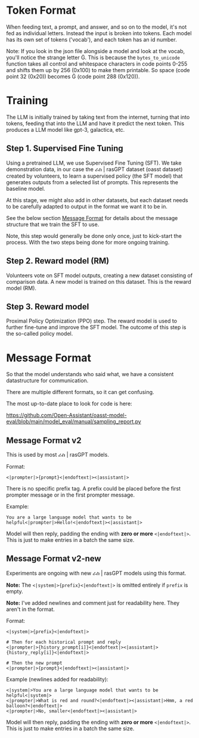 # Token Format

When feeding text, a prompt, and answer, and so on to the model, it's not fed as
individual letters. Instead the input is broken into tokens. Each model has its
own set of tokens ('vocab'), and each token has an id number.

Note: If you look in the json file alongside a model and look at the vocab,
you'll notice the strange letter Ġ. This is because the `bytes_to_unicode`
function takes all control and whitespace characters in code points 0-255 and
shifts them up by 256 (0x100) to make them printable. So space (code point 32
(0x20)) becomes Ġ (code point 288 (0x120)).

# Training

The LLM is initially trained by taking text from the internet, turning that into
tokens, feeding that into the LLM and have it predict the next token. This
produces a LLM model like gpt-3, galactica, etc.

## Step 1. Supervised Fine Tuning

Using a pretrained LLM, we use Supervised Fine Tuning (SFT). We take
demonstration data, in our case the ራስ | rasGPT dataset (oasst dataset)
created by volunteers, to learn a supervised policy (the SFT model) that
generates outputs from a selected list of prompts. This represents the baseline
model.

At this stage, we might also add in other datasets, but each dataset needs to be
carefully adapted to output in the format we want it to be in.

See the below section [Message Format](#message-format) for details about the
message structure that we train the SFT to use.

Note, this step would generally be done only once, just to kick-start the
process. With the two steps being done for more ongoing training.

## Step 2. Reward model (RM)

Volunteers vote on SFT model outputs, creating a new dataset consisting of
comparison data. A new model is trained on this dataset. This is the reward
model (RM).

## Step 3. Reward model

Proximal Policy Optimization (PPO) step. The reward model is used to further
fine-tune and improve the SFT model. The outcome of this step is the so-called
policy model.

# Message Format

So that the model understands who said what, we have a consistent datastructure
for communication.

There are multiple different formats, so it can get confusing.

The most up-to-date place to look for code is here:

https://github.com/Open-Assistant/oasst-model-eval/blob/main/model_eval/manual/sampling_report.py

## Message Format v2

This is used by most ራስ | rasGPT models.

Format:

```
<|prompter|>{prompt}<|endoftext|><|assistant|>
```

There is no specific prefix tag. A prefix could be placed before the first
prompter message or in the first prompter message.

Example:

```
You are a large language model that wants to be helpful<|prompter|>Hello!<|endoftext|><|assistant|>
```

Model will then reply, padding the ending with **zero or more** `<|endoftext|>`.
This is just to make entries in a batch the same size.

## Message Format v2-new

Experiments are ongoing with new ራስ | rasGPT models using this format.

**Note:** The `<|system|>{prefix}<|endoftext|>` is omitted entirely if `prefix`
is empty.

**Note:** I've added newlines and comment just for readability here. They aren't
in the format.

Format:

```
<|system|>{prefix}<|endoftext|>

# Then for each historical prompt and reply
<|prompter|>{history_prompt[i]}<|endoftext|><|assistant|>{history_reply[i]}<|endoftext|>

# Then the new prompt
<|prompter|>{prompt}<|endoftext|><|assistant|>
```

Example (newlines added for readability):

```
<|system|>You are a large language model that wants to be helpful<|system|>
<|prompter|>What is red and round?<|endoftext|><|assistant|>Hmm, a red balloon?<|endoftext|>
<|prompter|>No, smaller<|endoftext|><|assistant|>
```

Model will then reply, padding the ending with **zero or more** `<|endoftext|>`.
This is just to make entries in a batch the same size.
